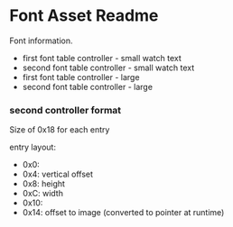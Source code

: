 # Font Asset Readme

Font information.

* first font table controller - small watch text
* second font table controller - small watch text
* first font table controller - large
* second font table controller - large



### second controller format
Size of 0x18 for each entry

entry layout:
* 0x0:
* 0x4: vertical offset
* 0x8: height
* 0xC: width
* 0x10:
* 0x14: offset to image	(converted to pointer at runtime)
